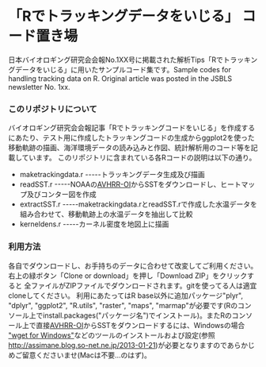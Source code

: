 「Rでトラッキングデータをいじる」 コード置き場
===
日本バイオロギング研究会会報No.1XX号に掲載された解析Tips「Rでトラッキングデータをいじる」に用いたサンプルコード集です。Sample codes for handling tracking data on R. Original article was posted in the JSBLS newsletter No. 1xx.
### このリポジトリについて
バイオロギング研究会会報記事「Rでトラッキングコードをいじる」を作成するにあたり、テスト用に作成したトラッキングコードの生成からggplot2を使った移動軌跡の描画、海洋環境データの読み込みと作図、統計解析用のコード等を記載しています。
このリポジトリに含まれている各Rコードの説明は以下の通り。
* maketrackingdata.r -----トラッキングデータ生成及び描画
* readSST.r       -----NOAAの[AVHRR-OI][a]からSSTをダウンロードし、ヒートマップ及びコンター図を作成
* extractSST.r -----maketrackingdata.rとreadSST.rで作成した水温データを組み合わせて、移動軌跡上の水温データを抽出して比較    
* kerneldens.r -----カーネル密度を地図上に描画

### 利用方法
各自でダウンロードし、お手持ちのデータに合わせて改変してご利用ください。
右上の緑ボタン「Clone or download」を押し「Download ZIP」をクリックすると
全ファイルがZIPファイルでダウンロードされます。gitを使ってる人は適宜cloneしてください。
利用にあたってはR base以外に追加パッケージ"plyr", "dplyr", "ggplot2", "R.utils", "raster",
"maps", "marmap"が必要です(Rのコンソール上でinstall.packages("パッケージ名")でインストール)。またRのコンソール上で直接[AVHRR-OI][a]からSSTをダウンロードするには、Windowsの場合
["wget for Windows"][b]などのツールのインストールおよび設定(参照<http://assimane.blog.so-net.ne.jp/2013-01-21>)が必要となりますのであらかじめご留意くださいませ(Macは不要…のはず)。

[a]: ftp://podaac-ftp.jpl.nasa.gov/allData/ghrsst/data/L4/GLOB/NCDC/AVHRR_OI/
[b]: http://gnuwin32.sourceforge.net/packages/wget.htm
